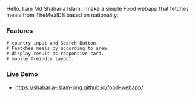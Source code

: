 Hello, I am Md Shaharia Islam. I make a simple Food webapp that fetches meals from TheMealDB based on nationality.




### Features
    # country input and Search Button.
    # Featches meals by according to area.
    # display result as responsive card.
    # mobile freindly layout.

    
### Live Demo
  - https://shaharia-islam-png.github.io/food-webapp/
    
